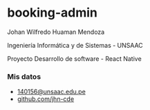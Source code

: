 # booking-admin
Johan Wilfredo Huaman Mendoza

Ingeniería Informática y de Sistemas - UNSAAC

Proyecto Desarrollo de software - React Native

### Mis datos
- 140156@unsaac.edu.pe
- [github.com/jhn-cde](https://github.com/jhn-cde)
